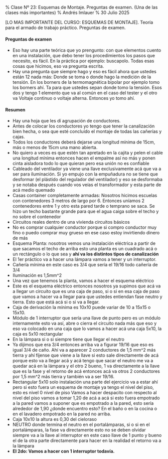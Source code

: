 % Clase Nº 23: Esquemas de Montaje. Preguntas de examen. (Una de las clases más importantes)
% Andrés Imlauer
% 30 Julio 2025

[LO MAS IMPORTANTE DEL CURSO: ESQUEMAS DE MONTAJE]. Teoría para el armado de trabajo práctico. Preguntas de examen.

#### Preguntas de examen

* Eso hay una parte teórica que yo prengunto: con que elementos cuento en una instalación, que debo tener los procedimientos los pasos que necesito, es fácil. En la práctica por ejemplo: buscapolo. Todas esas cosas que hicimos, eso va pregunta escrita.
* Hay una pregunta que siempre hago y eso es fácil ahora que ustedes están 12 nada más: Donde se toma o donde hago la medición de la tensión. En los borners de la termomagnética bipolar por ejemplo tomo los borners ahí. Ta para que ustedes sepan donde tomo la tensión. Esos dos y tengo 1 elemento que va al común en el caso del tester y el
otro va Voltaje continuo o voltaje alterna. Entonces yo tomo ahí.

#### Resumen

* Hay una hoja que les dí agrupación de conductores.
* Antes de colocar los conductores yo tengo que tener la canalización bien hecha, o sea que esté concluído el montaje de todas las cañerías y cajas.
* Todos los conductores deberá dejarse una longitud mínima de 15cm, más o menos de 15cm una mano abierta.
* No quiero a veces es que estén tan apretado en la cajita y pelen el cable una longitud mínima entonces hacen el empalme así no más y ponen cinta aisladora todo lo que quieran pero esa unión no es confiable
* Cableado del ventilador ya viene una llave exclusivamente acá que va a ser para iluminación.  Si yo empujo con la empuñadura no se tiene que desformar (el plástido del
regulador del ventilador) y eso se desformaba y se notaba después cuando vos veías el transformador y esta parte de acá medio quemado
* Casas container completamente armadas: Nosotros hicimos escuelas con contenedores 3 metros de largo por 6. Entonces uníamos 2 contenedores entre 1 y otro esta pared tarde o temprano se saca. Se hizo un techo bastante grande para que el agua caiga sobre el techo y no sobre el contenedor
* Circuitos reales dentro de una vivienda circuitos básicos
* No es comprar cualquier conductor porque si compro conductor muy fino o puedo comprar muy grueso en ese caso estoy invirtiendo dinero de más
* Esquema Planta: nosotros vemos una instalación eléctrica a partir de que sacamos el techo de arriba esto una planta es un cuadrado acá o un rectángulo o lo que sea y **ahí va los distintos tipos de canalización**
* El 1er práctico va a hacer una lámpara vamos a tener y un interruptor.
* Cañería mínima en este caso es 3/4 que sería el 19/16 todo cañería de 3/4
* Iluminación es 1,5mm^2
* Una vez que tenemos la planta, vamos a hacer el esquema eléctrico
* Este es el esquema eléctrico entonces nosotros ya supimos que acá va a llegar un circuito que es una caja de paso, si o si en esa caja de paso que vamos a hacer va a llegar para que ustedes entiendan fase neutro y tierra. Esto que está acá si o si va a llegar.
* Caja de derivación la mínima es 10x10 puede variar de 10 a 15x15 o 15x10.
* Módulo de 1 interruptor que sería una llave de punto pero es un módulo internamente esto va así, abre o cierra el circuito nada más que eso y eso va colocado en una caja que lo vamos a hacer acá una caja 5x10, la caja es 5x10 rectangular
* En la lámpara si o si siempre tiene que llegar el neutro
* Ya dijimos que era 3/4 entonces arriba va a figurar 19/16 que eso es igual 3/4 de caño. Ahí va a aparecer 2 conductores de 1,5 mm^2 más tierra y ahí fíjense que viene a la llave si esto sale directamente de acá porque esto va a llegar acá y acá tengo que sacar el neutro me va a quedar acá en la lámpara y el otro 2 bueno, 1 va directamente a la llave que es la fase y el retorno de acá entonces acá va otros 2 conductores por 1,5 mm^2 más tierra y también va a ser 19/16.
* Rectangular 5x10 solo instalación una parte del ejercicio va a estar ahí pero si esto fuera un esquema de montaje ya tengo el nivel del piso, esto es nivel 0 nivel de piso Vamos a hacer despacito con respecto al nivel del piso vamos a tomar 1,20 de acá a acá si esto fuera empotrado a la pared vamos a suponer que es empotrado a la pared, esto sería alrededor de 1,90 ¿donde encuentro esto? En el baño o en la cocina o en el lavadero empotrado en la pared no arriba.
* Caja 10x10 la altura es 0,30 del cieloraso
* NEUTRO donde termina el neutro en el portalámparas, si o si en el portalámparas, la fase va directamente esto no se deben olvidar siempre va a la llave al interruptor en este caso llave de 1 punto y bueno el de la otra parte directamente para hacer en la realidad el retorno va a la lámpara
* **El 2do: Vamos a hacer con 1 interruptor todavía.**

